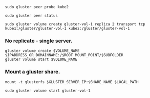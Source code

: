 ```
sudo gluster peer probe kube2
```

```
sudo gluster peer status
```

```
sudo gluster volume create gluster-vol-1 replica 2 transport tcp kube1:/gluster/gluster-vol-1 kube2:/gluster/gluster-vol-1
```

### No replicate - single server.
```
gluster volume create $VOLUME_NAME $IPADDRESS_OR_DOMAINNAME:/$ROOT_MOUNT_POINT/$SUBFOLDER
gluster volume start $VOLUME_NAME
```

### Mount a gluster share.
```
mount -t glusterfs $GLUSTER_SERVER_IP:$SHARE_NAME $LOCAL_PATH
```

```
sudo gluster volume start gluster-vol-1
```
